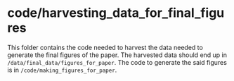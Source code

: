 # code/harvesting_data_for_final_figures
This folder contains the code needed to harvest the data needed to generate the final figures of the paper. The harvested data should end up in `/data/final_data/figures_for_paper`. The code to generate the said figures is in `/code/making_figures_for_paper`.